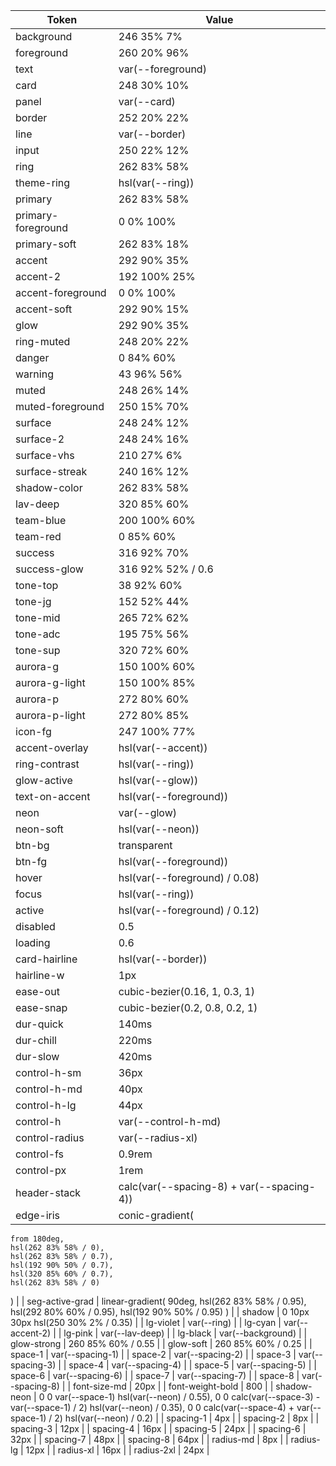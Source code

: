 | Token              | Value                                     |
| ------------------ | ----------------------------------------- |
| background         | 246 35% 7%                                |
| foreground         | 260 20% 96%                               |
| text               | var(--foreground)                         |
| card               | 248 30% 10%                               |
| panel              | var(--card)                               |
| border             | 252 20% 22%                               |
| line               | var(--border)                             |
| input              | 250 22% 12%                               |
| ring               | 262 83% 58%                               |
| theme-ring         | hsl(var(--ring))                          |
| primary            | 262 83% 58%                               |
| primary-foreground | 0 0% 100%                                 |
| primary-soft       | 262 83% 18%                               |
| accent             | 292 90% 35%                               |
| accent-2           | 192 100% 25%                              |
| accent-foreground  | 0 0% 100%                                 |
| accent-soft        | 292 90% 15%                               |
| glow               | 292 90% 35%                               |
| ring-muted         | 248 20% 22%                               |
| danger             | 0 84% 60%                                 |
| warning            | 43 96% 56%                                |
| muted              | 248 26% 14%                               |
| muted-foreground   | 250 15% 70%                               |
| surface            | 248 24% 12%                               |
| surface-2          | 248 24% 16%                               |
| surface-vhs        | 210 27% 6%                                |
| surface-streak     | 240 16% 12%                               |
| shadow-color       | 262 83% 58%                               |
| lav-deep           | 320 85% 60%                               |
| team-blue          | 200 100% 60%                              |
| team-red           | 0 85% 60%                                 |
| success            | 316 92% 70%                               |
| success-glow       | 316 92% 52% / 0.6                         |
| tone-top           | 38 92% 60%                                |
| tone-jg            | 152 52% 44%                               |
| tone-mid           | 265 72% 62%                               |
| tone-adc           | 195 75% 56%                               |
| tone-sup           | 320 72% 60%                               |
| aurora-g           | 150 100% 60%                              |
| aurora-g-light     | 150 100% 85%                              |
| aurora-p           | 272 80% 60%                               |
| aurora-p-light     | 272 80% 85%                               |
| icon-fg            | 247 100% 77%                              |
| accent-overlay     | hsl(var(--accent))                        |
| ring-contrast      | hsl(var(--ring))                          |
| glow-active        | hsl(var(--glow))                          |
| text-on-accent     | hsl(var(--foreground))                    |
| neon               | var(--glow)                               |
| neon-soft          | hsl(var(--neon))                          |
| btn-bg             | transparent                               |
| btn-fg             | hsl(var(--foreground))                    |
| hover              | hsl(var(--foreground) / 0.08)             |
| focus              | hsl(var(--ring))                          |
| active             | hsl(var(--foreground) / 0.12)             |
| disabled           | 0.5                                       |
| loading            | 0.6                                       |
| card-hairline      | hsl(var(--border))                        |
| hairline-w         | 1px                                       |
| ease-out           | cubic-bezier(0.16, 1, 0.3, 1)             |
| ease-snap          | cubic-bezier(0.2, 0.8, 0.2, 1)            |
| dur-quick          | 140ms                                     |
| dur-chill          | 220ms                                     |
| dur-slow           | 420ms                                     |
| control-h-sm       | 36px                                      |
| control-h-md       | 40px                                      |
| control-h-lg       | 44px                                      |
| control-h          | var(--control-h-md)                       |
| control-radius     | var(--radius-xl)                          |
| control-fs         | 0.9rem                                    |
| control-px         | 1rem                                      |
| header-stack       | calc(var(--spacing-8) + var(--spacing-4)) |
| edge-iris          | conic-gradient(                           |

    from 180deg,
    hsl(262 83% 58% / 0),
    hsl(262 83% 58% / 0.7),
    hsl(192 90% 50% / 0.7),
    hsl(320 85% 60% / 0.7),
    hsl(262 83% 58% / 0)

) |
| seg-active-grad | linear-gradient(
90deg,
hsl(262 83% 58% / 0.95),
hsl(292 80% 60% / 0.95),
hsl(192 90% 50% / 0.95)
) |
| shadow | 0 10px 30px hsl(250 30% 2% / 0.35) |
| lg-violet | var(--ring) |
| lg-cyan | var(--accent-2) |
| lg-pink | var(--lav-deep) |
| lg-black | var(--background) |
| glow-strong | 260 85% 60% / 0.55 |
| glow-soft | 260 85% 60% / 0.25 |
| space-1 | var(--spacing-1) |
| space-2 | var(--spacing-2) |
| space-3 | var(--spacing-3) |
| space-4 | var(--spacing-4) |
| space-5 | var(--spacing-5) |
| space-6 | var(--spacing-6) |
| space-7 | var(--spacing-7) |
| space-8 | var(--spacing-8) |
| font-size-md | 20px |
| font-weight-bold | 800 |
| shadow-neon | 0 0 var(--space-1) hsl(var(--neon) / 0.55),
0 0 calc(var(--space-3) - var(--space-1) / 2) hsl(var(--neon) / 0.35),
0 0 calc(var(--space-4) + var(--space-1) / 2) hsl(var(--neon) / 0.2) |
| spacing-1 | 4px |
| spacing-2 | 8px |
| spacing-3 | 12px |
| spacing-4 | 16px |
| spacing-5 | 24px |
| spacing-6 | 32px |
| spacing-7 | 48px |
| spacing-8 | 64px |
| radius-md | 8px |
| radius-lg | 12px |
| radius-xl | 16px |
| radius-2xl | 24px |

